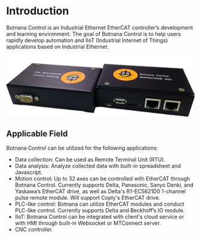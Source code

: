# Introduction

Botnana Control is an Industrial Ethernet EtherCAT controller’s development and learning environment. 
The goal of Botnana Control is to help users rapidly develop automation 
and IIoT (Industrial Internet of Things) applications based on Industrial Ethernet.

![Botnana Control](./botnana-a2-in-box.png)

## Applicable Field

Botnana Control can be utilized for the following applications:

* Data collection: Can be used as Remote Terminal Unit (RTU).
* Data analysis: Analyze collected data with built-in spreadsheet and Javascript.
* Motion control: Up to 32 axes can be controlled with EtherCAT through Botnana Control. 
  Currently supports Delta, Panasonic, Sanyo Denki, and Yaskawa’s EtherCAT drive,
  as well as Delta's R1-EC5621D0 1-channel pulse remote module.
  Will support Coply's EtherCAT drive.
* PLC-like control: Botnana can utilize EtherCAT 
  modules and conduct PLC-like control. Currently supports Delta and Beckhoff’s IO module.
* IIoT: Botnana Control can be integrated with client's cloud service
 or with HMI through built-in Websocket or MTConnect server.
* CNC controller.